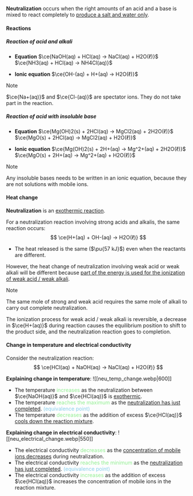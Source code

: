 **Neutralization** occurs when the right amounts of an acid and a base is mixed to react completely to <u>produce a salt and water only</u>.

#### Reactions
##### Reaction of acid and alkali
- **Equation**
  $\ce{NaOH(aq) + HCl(aq) -> NaCl(aq) + H2O(ℓ)}$
  $\ce{NH3(aq) + HCl(aq) -> NH4Cl(aq)}$

- **Ionic equation**
  $\ce{OH-(aq) + H+(aq) -> H2O(ℓ)}$

> [!note]
> $\ce{Na+(aq)}$ and $\ce{Cl-(aq)}$ are spectator ions. They do not take part in the reaction.

##### Reaction of acid with insoluble base
- **Equation**
  $\ce{Mg(OH)2(s) + 2HCl(aq) -> MgCl2(aq) + 2H2O(ℓ)}$
  $\ce{MgO(s) + 2HCl(aq) -> MgCl2(aq) + H2O(ℓ)}$

- **Ionic equation**
  $\ce{Mg(OH)2(s) + 2H+(aq) -> Mg^2+(aq) + 2H2O(ℓ)}$
  $\ce{MgO(s) + 2H+(aq) -> Mg^2+(aq) + H2O(ℓ)}$

> [!note]
> Any insoluble bases needs to be written in an ionic equation, because they are not solutions with mobile ions.

#### Heat change
**Neutralization** is an <u>exothermic reaction</u>.

For a neutralization reaction involving strong acids and alkalis, the same reaction occurs:
$$
\ce{H+(aq) + OH-(aq) -> H2O(ℓ)}
$$
- The heat released is the same ($\pu{57 kJ}$) even when the reactants are different.

However, the heat change of neutralization involving weak acid or weak alkali will be different because <u>part of the energy is used for the ionization of weak acid / weak alkali</u>.

> [!note]
> The same mole of strong and weak acid requires the same mole of alkali to carry out complete neutralization.
> 
> The ionization process for weak acid / weak alkali is reversible, a decrease in $\ce{H+(aq)}$ during reaction causes the equilibrium position to shift to the product side, and the neutralization reaction goes to completion.

#### Change in temperature and electrical conductivity
Consider the neutralization reaction:
$$
\ce{HCl(aq) + NaOH(aq) -> NaCl(aq) + H2O(ℓ)}
$$


**Explaining change in temperature**:
![[neu_temp_change.webp|600]]

- The temperature <span style="color: lightgreen">increases</span> as the neutralization between $\ce{NaOH(aq)}$ and $\ce{HCl(aq)}$ is <u>exothermic</u>.
- The temperature <span style="color: lightgreen">reaches the maximum</span> as the <u>neutralization has just completed</u>. <span style="color: skyblue">(equivalence point)</span>
- The temperature <span style="color: lightgreen">decreases</span> as the addition of excess $\ce{HCl(aq)}$ <u>cools down the reaction mixture</u>.

**Explaining change in electrical conductivity**:
![[neu_electrical_change.webp|550]]

- The electrical conductivity <span style="color: lightgreen">decreases</span> as the <u>concentration of mobile ions decreases</u> during neutralization.
- The electrical conductivity <span style="color: lightgreen">reaches the minimum</span> as the <u>neutralization has just completed</u>. <span style="color: skyblue">(equivalence point)</span>
- The electrical conductivity <span style="color: lightgreen">increases</span> as the addition of excess $\ce{HCl(aq)}$ increases the concentration of mobile ions in the reaction mixture.
